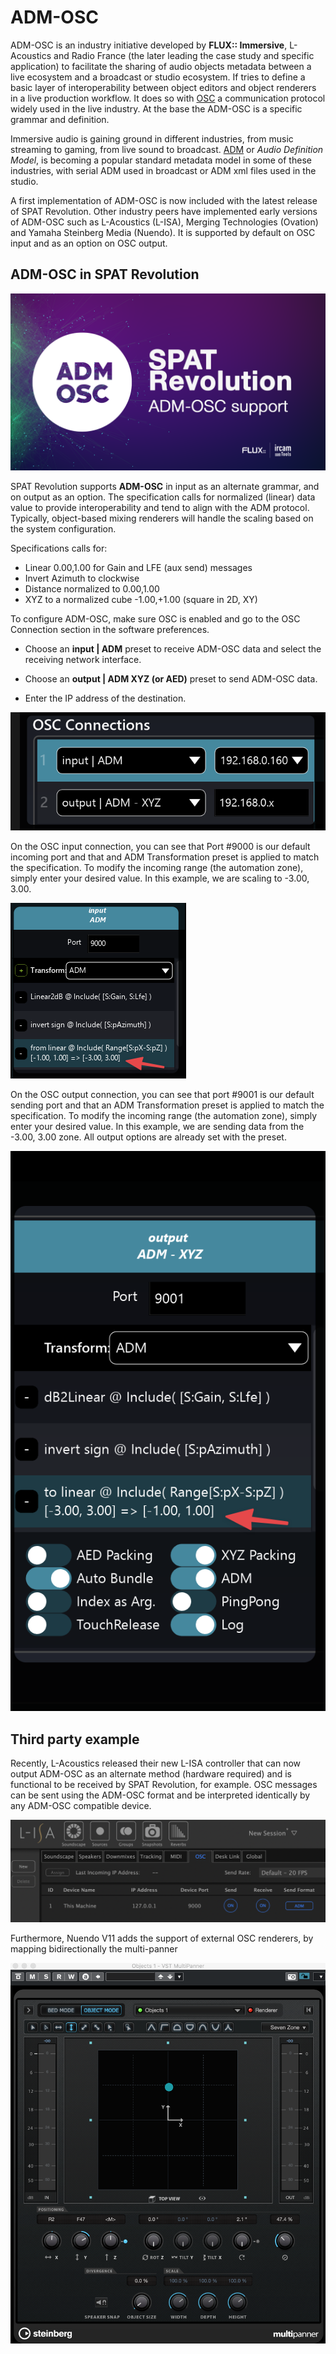 # ADM-OSC


ADM-OSC is an industry initiative developed by **FLUX:: Immersive**, L-Acoustics and Radio France (the later leading the case study and specific application) to facilitate the sharing of audio objects metadata between a live ecosystem and a broadcast or studio ecosystem.
If tries to define a basic layer of interoperability between object editors and object renderers in a live production workflow.
It does so with [OSC](https://opensoundcontrol.stanford.edu/index.html) a communication protocol widely used in the live industry.
 At the base the ADM-OSC is a specific grammar and definition.


Immersive audio is gaining ground in different industries, from music streaming to gaming, from live sound to broadcast.
[ADM](https://adm.ebu.io/) or _Audio Definition Model_, is becoming a popular standard metadata model in some of these industries, with serial ADM used in broadcast or ADM xml files used in the studio.

A first implementation of ADM-OSC is now included with the latest release of SPAT Revolution.
Other industry peers have implemented early versions of ADM-OSC such as L-Acoustics (L-ISA), Merging Technologies (Ovation) and Yamaha Steinberg Media (Nuendo). It is supported by default on OSC input and as an option on OSC output.


## ADM-OSC in SPAT Revolution

![SPAT Revolution ADM OSC](include/SpatR/Education/ADMOSC.png )

SPAT Revolution supports **ADM-OSC** in input as an alternate grammar, and on output as an option. The specification calls for normalized (linear) data value to provide interoperability and tend to align with the ADM protocol. Typically, object-based mixing renderers will handle the scaling based on the system configuration.

Specifications calls for:

* Linear 0.00,1.00 for Gain and LFE (aux send) messages
* Invert Azimuth to clockwise
* Distance normalized to 0.00,1.00
* XYZ to a normalized cube -1.00,+1.00 (square in 2D, XY)

To configure ADM-OSC, make sure OSC is enabled and go to the OSC Connection section in the software preferences.

* Choose an **input | ADM** preset to receive ADM-OSC data and select the receiving network interface.

* Choose an **output | ADM XYZ (or AED)** preset to send ADM-OSC data.

* Enter the IP address of the destination.

![OSC I/O presets](include/SpatR/Preference/OSCConnectionsADM.png )

On the OSC input connection, you can see that Port #9000 is our default incoming port and that and ADM Transformation preset is applied to match the specification.
To modify the incoming range (the automation zone), simply enter your desired value. In this example, we are scaling to -3.00, 3.00.

![OSC I/O presets](include/SpatR/Preference/OSCTransformPresetsADM.png)

On the OSC output connection, you can see that port #9001 is our default sending port and that an ADM Transformation preset is applied to match the specification.
To modify the incoming range (the automation zone), simply enter your desired value.
In this example, we are sending data from the -3.00, 3.00 zone.
All output options are already set with the preset.

![OSC I/O presets](include/SpatR/Preference/OSCTransformPresetADMOutput.png)



## Third party example

Recently, L-Acoustics released their new L-ISA controller that can now output ADM-OSC as an alternate method (hardware required) and is functional to be received by SPAT Revolution, for example. OSC messages can be sent using the ADM-OSC format and be interpreted identically by any ADM-OSC compatible device.

![L-ISA](include/adm_osc_1.png )

Furthermore, Nuendo V11 adds the support of external OSC renderers, by mapping bidirectionally the multi-panner

![Nuendo](include/nuendo_adm_2.png)
